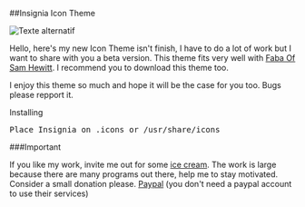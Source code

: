 ##Insignia Icon Theme

![Texte alternatif](https://raw2.github.com/fsvh/insignia/40453de4e18708c07ea3b0fd7fdc84cfab4e3534/Preview.png "Pacifica Icon Theme")

Hello, here's my new Icon Theme isn't finish, I have to do a lot of work but I want to share with you a beta version. This theme fits very well with [Faba Of Sam Hewitt](https://github.com/snwh/faba-icon-theme). I recommend you to download this theme too.

I enjoy this theme so much and hope it will be the case for you too. Bugs please repport it.

Installing

<pre>
Place Insignia on .icons or /usr/share/icons
</pre>

###Important

If you like my work, invite me out for some [ice cream](https://www.paypal.com/cgi-bin/webscr?cmd=_s-xclick&hosted_button_id=DZE89Z9SE5QSC). The work is large because there are many programs out there, help me to stay motivated. Consider a small donation please. [Paypal](https://www.paypal.com/cgi-bin/webscr?cmd=_s-xclick&hosted_button_id=DZE89Z9SE5QSC) (you don't need a paypal account to use their services)

